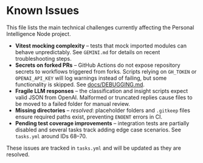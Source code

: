 # Known Issues

This file lists the main technical challenges currently affecting the Personal Intelligence Node project.

- **Vitest mocking complexity** – tests that mock imported modules can behave unpredictably. See `GEMINI.md` for details on recent troubleshooting steps.
- **Secrets on forked PRs** – GitHub Actions do not expose repository secrets to workflows triggered from forks. Scripts relying on `GH_TOKEN` or `OPENAI_API_KEY` will log warnings instead of failing, but some functionality is skipped. See [docs/DEBUGGING.md](DEBUGGING.md).
- **Fragile LLM responses** – the classification and insight scripts expect valid JSON from OpenAI. Malformed or truncated replies cause files to be moved to a failed folder for manual review.
- **Missing directories** – _resolved_: placeholder folders and `.gitkeep` files ensure required paths exist, preventing `ENOENT` errors in CI.
- **Pending test coverage improvements** – integration tests are partially disabled and several tasks track adding edge case scenarios. See `tasks.yml` around IDs 68–70.

These issues are tracked in `tasks.yml` and will be updated as they are resolved.
